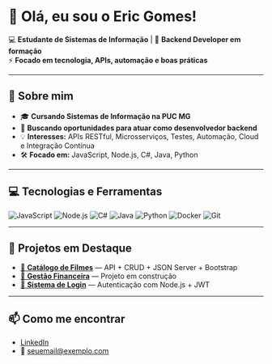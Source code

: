 # 👋 Olá, eu sou o Eric Gomes!

💻 **Estudante de Sistemas de Informação** | 🚀 **Backend Developer em formação**  
⚡ **Focado em tecnologia, APIs, automação e boas práticas**

---

## 📝 Sobre mim
- 🎓 **Cursando Sistemas de Informação na PUC MG**
- 🚀 **Buscando oportunidades para atuar como desenvolvedor backend**
- 💡 **Interesses:** APIs RESTful, Microsserviços, Testes, Automação, Cloud e Integração Contínua
- 🛠 **Focado em:** JavaScript, Node.js, C#, Java, Python

---

## 💻 Tecnologias e Ferramentas
![JavaScript](https://img.shields.io/badge/JavaScript-F7DF1E?style=flat&logo=javascript&logoColor=black)
![Node.js](https://img.shields.io/badge/Node.js-339933?style=flat&logo=node.js&logoColor=white)
![C#](https://img.shields.io/badge/C%23-239120?style=flat&logo=c-sharp&logoColor=white)
![Java](https://img.shields.io/badge/Java-007396?style=flat&logo=java&logoColor=white)
![Python](https://img.shields.io/badge/Python-3776AB?style=flat&logo=python&logoColor=white)
![Docker](https://img.shields.io/badge/Docker-2496ED?style=flat&logo=docker&logoColor=white)
![Git](https://img.shields.io/badge/Git-F05032?style=flat&logo=git&logoColor=white)

---

## 🌟 Projetos em Destaque
- [🔗 **Catálogo de Filmes**](https://github.com/SEUUSUARIO/catalogo-filmes) — API + CRUD + JSON Server + Bootstrap
- [🔗 **Gestão Financeira**](https://github.com/SEUUSUARIO/gestao-financeira) — Projeto em construção
- [🔗 **Sistema de Login**](https://github.com/SEUUSUARIO/sistema-login) — Autenticação com Node.js + JWT

---

## 📫 Como me encontrar
- [LinkedIn](https://www.linkedin.com/in/SEULINK)
- 📧 seuemail@exemplo.com
